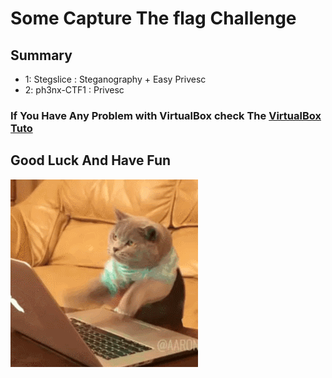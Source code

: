 # Some Capture The flag Challenge

## Summary


* 1: Stegslice  : Steganography + Easy Privesc
* 2: ph3nx-CTF1 : Privesc


### If You Have Any Problem with VirtualBox check The [VirtualBox Tuto](https://github.com/Ph3nX-Z/Capture-The-Flag-Rooms/blob/main/Tuto-VirtualBox/README.md)

## Good Luck And Have Fun 
![Alt Text](source.gif)
